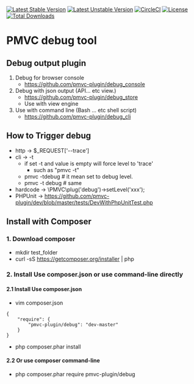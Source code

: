 [![Latest Stable Version](https://poser.pugx.org/pmvc-plugin/debug/v/stable)](https://packagist.org/packages/pmvc-plugin/debug) 
[![Latest Unstable Version](https://poser.pugx.org/pmvc-plugin/debug/v/unstable)](https://packagist.org/packages/pmvc-plugin/debug) 
[![CircleCI](https://circleci.com/gh/pmvc-plugin/debug/tree/master.svg?style=svg)](https://circleci.com/gh/pmvc-plugin/debug/tree/master)
[![License](https://poser.pugx.org/pmvc-plugin/debug/license)](https://packagist.org/packages/pmvc-plugin/debug)
[![Total Downloads](https://poser.pugx.org/pmvc-plugin/debug/downloads)](https://packagist.org/packages/pmvc-plugin/debug) 

PMVC debug tool 
===============

## Debug output plugin
   1. Debug for browser console
      * https://github.com/pmvc-plugin/debug_console
   1. Debug with json output (API... etc view.)
      * https://github.com/pmvc-plugin/debug_store
      * Use with view engine
   1. Use with command line (Bash ... etc shell script)
      * https://github.com/pmvc-plugin/debug_cli

## How to Trigger debug
   * http -> $_REQUEST['--trace']
   * cli -> -t
      * if set -t and value is empty will force level to 'trace' 
         * such as "pmvc -t"
      * pmvc -tdebug  # it mean set to debug level.
      * pmvc -t debug # same
   * hardcode -> \PMVC\plug('debug')->setLevel('xxx');
   * PHPUnit -> https://github.com/pmvc-plugin/dev/blob/master/tests/DevWithPhpUnitTest.php

## Install with Composer
### 1. Download composer
   * mkdir test_folder
   * curl -sS https://getcomposer.org/installer | php

### 2. Install Use composer.json or use command-line directly
#### 2.1 Install Use composer.json
   * vim composer.json
```
{
    "require": {
        "pmvc-plugin/debug": "dev-master"
    }
}
```
   * php composer.phar install

#### 2.2 Or use composer command-line
   * php composer.phar require pmvc-plugin/debug

